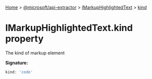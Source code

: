 [Home](./index) &gt; [@microsoft/api-extractor](api-extractor.md) &gt; [IMarkupHighlightedText](api-extractor.imarkuphighlightedtext.md) &gt; [kind](api-extractor.imarkuphighlightedtext.kind.md)

# IMarkupHighlightedText.kind property

The kind of markup element

**Signature:**
```javascript
kind: 'code'
```
